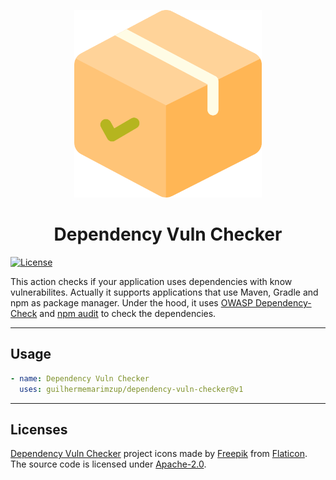 <p align="center">
<a href="https://github.com/guilhermemarimzup/dependency-vuln-checker">
  <img src="./images/logo.png" width="300" />
</a>

<h1 align="center">Dependency Vuln Checker</h1>

[![License](https://img.shields.io/badge/License-Apache%202.0-blue.svg)](https://opensource.org/licenses/Apache-2.0)

This action checks if your application uses dependencies with know vulnerabilites. Actually it supports applications that use Maven, Gradle and npm as package manager. Under the hood, it uses [OWASP Dependency-Check](https://owasp.org/www-project-dependency-check/) and [npm audit](https://docs.npmjs.com/cli/v7/commands/npm-audit) to check the dependencies.

---

## Usage

```yaml
- name: Dependency Vuln Checker
  uses: guilhermemarimzup/dependency-vuln-checker@v1
```

---

## Licenses

[Dependency Vuln Checker](https://github.com/guilhermemarimzup/dependency-vuln-checker) project icons made by [Freepik](https://www.flaticon.com/authors/freepik) from [Flaticon](https://www.flaticon.com/). The source code is licensed under [Apache-2.0](https://opensource.org/licenses/Apache-2.0).
